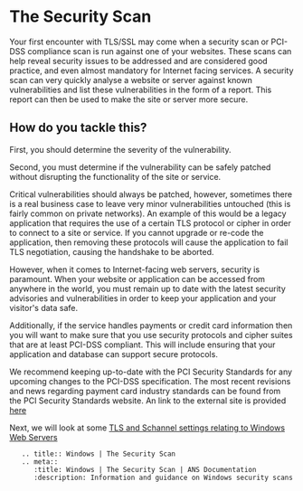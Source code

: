 # The Security Scan

Your first encounter with TLS/SSL may come when a security scan or PCI-DSS compliance scan is run against one of your websites. These scans can help reveal security issues to be addressed and are considered good practice, and even almost mandatory for Internet facing services. A security scan can very quickly analyse a website or server against known vulnerabilities and list these vulnerabilities in the form of a report. This report can then be used to make the site or server more secure.


## How do you tackle this?

First, you should determine the severity of the vulnerability.

Second, you must determine if the vulnerability can be safely patched without disrupting the functionality of the site or service.

Critical vulnerabilities should always be patched, however, sometimes there is a real business case to leave very minor vulnerabilities untouched (this is fairly common on private networks). An example of this would be a legacy application that requires the use of a certain TLS protocol or cipher in order to connect to a site or service. If you cannot upgrade or re-code the application, then removing these protocols will cause the application to fail TLS negotiation, causing the handshake to be aborted.

However, when it comes to Internet-facing web servers, security is paramount. When your website or application can be accessed from anywhere in the world, you must remain up to date with the latest security advisories and vulnerabilities in order to keep your application and your visitor's data safe.

Additionally, if the service handles payments or credit card information then you will want to make sure that you use security protocols and cipher suites that are at least PCI-DSS compliant. This will include ensuring that your application and database can support secure protocols.

We recommend keeping up-to-date with the PCI Security Standards for any upcoming changes to the PCI-DSS specification. The most recent revisions and news regarding payment card industry standards can be found from the PCI Security Standards website. An link to the external site is provided [here](https://www.pcisecuritystandards.org)

Next, we will look at some [TLS and Schannel settings relating to Windows Web Servers](/operatingsystems/windows/tlsandschannel/webserverrecommendations)

```eval_rst
   .. title:: Windows | The Security Scan
   .. meta::
      :title: Windows | The Security Scan | ANS Documentation
      :description: Information and guidance on Windows security scans
```
